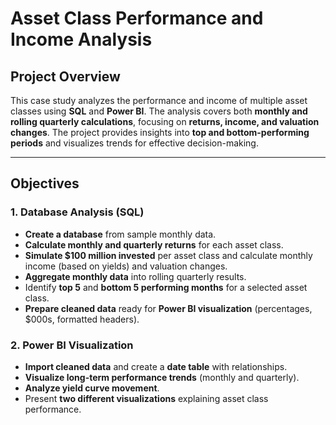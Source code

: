 # Asset Class Performance and Income Analysis

## Project Overview
This case study analyzes the performance and income of multiple asset classes using **SQL** and **Power BI**. The analysis covers both **monthly and rolling quarterly calculations**, focusing on **returns, income, and valuation changes**. The project provides insights into **top and bottom-performing periods** and visualizes trends for effective decision-making.

---

## Objectives

### 1. Database Analysis (SQL)
- **Create a database** from sample monthly data.  
- **Calculate monthly and quarterly returns** for each asset class.  
- **Simulate $100 million invested** per asset class and calculate monthly income (based on yields) and valuation changes.  
- **Aggregate monthly data** into rolling quarterly results.  
- Identify **top 5** and **bottom 5 performing months** for a selected asset class.  
- **Prepare cleaned data** ready for **Power BI visualization** (percentages, $000s, formatted headers).

### 2. Power BI Visualization
- **Import cleaned data** and create a **date table** with relationships.  
- **Visualize long-term performance trends** (monthly and quarterly).  
- **Analyze yield curve movement**.  
- Present **two different visualizations** explaining asset class performance.
